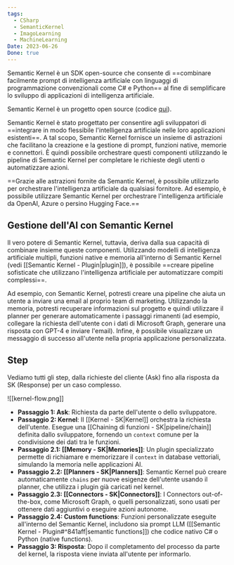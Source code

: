 ```yaml
---
tags:
  - CSharp
  - SemanticKernel
  - ImagoLearning
  - MachineLearning
Date: 2023-06-26
Done: true
---
```

Semantic Kernel è un SDK open-source che consente di ==combinare facilmente prompt di intelligenza artificiale con linguaggi di programmazione convenzionali come C# e Python== al fine di semplificare lo sviluppo di applicazioni di intelligenza artificiale.

Semantic Kernel è un progetto open source (codice [qui](https://github.com/microsoft/semantic-kernel/)).

Semantic Kernel è stato progettato per consentire agli sviluppatori di ==integrare in modo flessibile l'intelligenza artificiale nelle loro applicazioni esistenti==.
A tal scopo, Semantic Kernel fornisce un insieme di astrazioni che facilitano la creazione e la gestione di prompt, funzioni native, memorie e connettori. È quindi possibile orchestrare questi componenti utilizzando le pipeline di Semantic Kernel per completare le richieste degli utenti o automatizzare azioni.

==Grazie alle astrazioni fornite da Semantic Kernel, è possibile utilizzarlo per orchestrare l'intelligenza artificiale da qualsiasi fornitore. Ad esempio, è possibile utilizzare Semantic Kernel per orchestrare l'intelligenza artificiale da OpenAI, Azure o persino Hugging Face.==

## Gestione dell'AI con Semantic Kernel

Il vero potere di Semantic Kernel, tuttavia, deriva dalla sua capacità di combinare insieme queste componenti.
Utilizzando modelli di intelligenza artificiale multipli, funzioni native e memoria all'interno di Semantic Kernel (vedi [[Semantic Kernel - Plugin|plugin]]), è possibile ==creare pipeline sofisticate che utilizzano l'intelligenza artificiale per automatizzare compiti complessi==.

Ad esempio, con Semantic Kernel, potresti creare una pipeline che aiuta un utente a inviare una email al proprio team di marketing.
Utilizzando la memoria, potresti recuperare informazioni sul progetto e quindi utilizzare il planner per generare automaticamente i passaggi rimanenti (ad esempio, collegare la richiesta dell'utente con i dati di Microsoft Graph, generare una risposta con GPT-4 e inviare l'email). Infine, è possibile visualizzare un messaggio di successo all'utente nella propria applicazione personalizzata.

## Step
Vediamo tutti gli step, dalla richieste del cliente (Ask) fino alla risposta da SK (Response) per un caso complesso.

![[kernel-flow.png]]
- **Passaggio 1: Ask**: Richiesta da parte dell'utente o dello sviluppatore.
- **Passaggio 2: Kernel**: Il [[Kernel - SK|Kernel]] orchestra la richiesta dell'utente. Esegue una [[Chaining di funzioni - SK|pipeline/chain]] definita dallo sviluppatore, fornendo un `context` comune per la condivisione dei dati tra le funzioni.
- **Passaggio 2.1: [[Memory - SK|Memories]]**: Un plugin specializzato permette di richiamare e memorizzare il `context` in database vettoriali, simulando la memoria nelle applicazioni AI.
- **Passaggio 2.2: [[Planners - SK|Planners]]**: Semantic Kernel può creare automaticamente `chains` per nuove esigenze dell'utente usando il planner, che utilizza i plugin già caricati nel kernel.
- **Passaggio 2.3: [[Connectors - SK|Connectors]]**: I Connectors out-of-the-box, come Microsoft Graph, o quelli personalizzati, sono usati per ottenere dati aggiuntivi o eseguire azioni autonome.
- **Passaggio 2.4: Custom functions**: Funzioni personalizzate eseguite all'interno del Semantic Kernel, includono sia prompt LLM ([[Semantic Kernel - Plugin#^841aff|semantic functions]]) che codice nativo C# o Python (native functions).
- **Passaggio 3: Risposta**:  Dopo il completamento del processo da parte del kernel, la risposta viene inviata all'utente per informarlo.